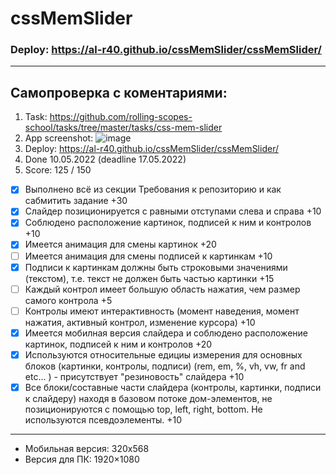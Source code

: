 # cssMemSlider
### Deploy: https://al-r40.github.io/cssMemSlider/cssMemSlider/
***
## Самопроверка с коментариями:
1. Task: https://github.com/rolling-scopes-school/tasks/tree/master/tasks/css-mem-slider
2. App screenshot: 
![image](https://user-images.githubusercontent.com/95902927/167596528-d1a4cbb7-dfc2-4bd8-a3dd-86372058ac02.png)
3. Deploy: https://al-r40.github.io/cssMemSlider/cssMemSlider/
4. Done 10.05.2022 (deadline 17.05.2022)
5. Score: 125 / 150
- [x] Выполнено всё из секции Требования к репозиторию и как сабмитить задание +30
- [x] Слайдер позиционируется с равными отступами слева и справа +10
- [x] Соблюдено расположение картинок, подписей к ним и контролов +10
- [x] Имеется анимация для смены картинок +20
- [ ] Имеется анимация для смены подписей к картинкам +10
- [x] Подписи к картинкам должны быть строковыми значениями (текстом), т.е. текст не должен быть частью картинки +15
- [ ] Каждый контрол имеет большую область нажатия, чем размер самого контрола +5
- [ ] Контролы имеют интерактивность (момент наведения, момент нажатия, активный контрол, изменение курсора) +10
- [x] Имеется мобилная версия слайдера и соблюдено расположение картинок, подписей к ним и контролов +20
- [x] Используются относительные едициы измерения для основных блоков (картинки, контролы, подписи) (rem, em, %, vh, vw, fr and etc... ) - присутствует "резиновость" слайдера +10
- [x] Все блоки/составные части слайдера (контролы, картинки, подписи к слайдеру) находя в базовом потоке дом-элементов, не позиционируются с помощью top, left, right, bottom. Не используются псевдоэлементы. +10
***
 - Мобильная версия: 320x568
 - Версия для ПК: 1920×1080
